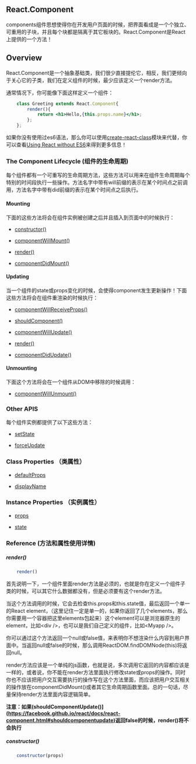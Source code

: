## React.Component

components组件思想使得你在开发用户页面的时候，把界面看成是一个个独立、可重用的子块，并且每个块都是隔离于其它板块的。React.Component是React上提供的一个方法！

## Overview

React.Component是一个抽象基础类，我们很少直接提伦它，相反，我们更倾向于关心它的子类，我们在定义组件的时候，最少应该定义一个render方法。

通常情况下，你可能像下面这样定义一个组件：

```jsx
    class Greeting extends React.Component{
        render(){
            return <h1>Hello,{this.props.name}</h1>;
        };
    };
```

如果你没有使用过es6语法，那么你可以使用[create-react-class](https://facebook.github.io/react/docs/react-api.html#createclass)模块来代替，你可以查看[Using React without ES6](https://facebook.github.io/react/docs/react-without-es6.html)来得到更多信息！

### The Component Lifecycle (组件的生命周期)

每个组件都有一个可重写的生命周期方法，这些方法可以用来在组件生命周期每个特别的时间段执行一些操作。方法名字中带有will前缀的表示在某个时间点之前调用，方法名字中带有did前缀的表示在某个时间点之后执行。

#### Mounting

下面的这些方法将会在组件实例被创建之后并且插入到页面中的时候执行：

* [constructor()](https://facebook.github.io/react/docs/react-component.html#constructor)

* [componentWillMount()](https://facebook.github.io/react/docs/react-component.html#componentwillmount)

* [render()](https://facebook.github.io/react/docs/react-component.html#render)

* [componentDidMount()](https://facebook.github.io/react/docs/react-component.html#componentdidmount)

#### Updating

当一个组件的state或props变化的时候，会使得component发生更新操作！下面这些方法将会在组件重渲染的时候执行：

* [componentWillReceiveProps()](https://facebook.github.io/react/docs/react-component.html#componentwillreceiveprops)

* [shouldComponent()](https://facebook.github.io/react/docs/react-component.html#shouldcomponentupdate)

* [componentWillUpdate()](https://facebook.github.io/react/docs/react-component.html#componentwillupdate)

* [render()](https://facebook.github.io/react/docs/react-component.html#render)

* [componentDidUpdate()](https://facebook.github.io/react/docs/react-component.html#componentdidupdate)

#### Unmounting

下面这个方法将会在一个组件从DOM中移除的时候调用：

* [componentWillUnmount()](https://facebook.github.io/react/docs/react-component.html#componentwillunmount)

### Other APIS

每个组件实例都提供了以下这些方法：

* [setState](https://facebook.github.io/react/docs/react-component.html#setstate)

* [forceUpdate](https://facebook.github.io/react/docs/react-component.html#forceupdate)

### Class Properties （类属性）

* [defaultProps](https://facebook.github.io/react/docs/react-component.html#defaultprops)

* [displayName](https://facebook.github.io/react/docs/react-component.html#displayname)

### Instance Properties （实例属性）


* [props](https://facebook.github.io/react/docs/react-component.html#props)

* [state](https://facebook.github.io/react/docs/react-component.html#state)

### Reference (方法和属性使用详情)

##### render()

```jsx
    render()
```

首先说明一下，一个组件里面render方法是必须的，也就是你在定义一个组件子类的时候，可以其它什么数据都没有，但是必须要有这个render方法。

当这个方法调用的时候，它会去检查this.props和this.state值，最后返回一个单一的React element，（这里记住一定是单一的，如果你返回了几个elements，那么你需要用一个容器把这里elements包起来）这个element可以是浏览器原生的element，比如&lt;div /&gt;，也可以是我们自己定义的组件，比如&lt;Myapp /&gt;。

你可以通过这个方法返回一个null或false值，来表明你不想渲染什么内容到用户界面中。当返回null或false的时候，那么调用ReactDOM.findDOMNode(this)将返回null。

render方法应该是一个单纯的js函数，也就是说，多次调用它返回的内容都应该是一样的，或者说，你不能在render方法里面执行修改state或props的操作。同时你也不应该把用户交互需要执行的操作写在这个方法里面，而应该把用户交互相关的操作放在componentDidMount()或者其它生命周期函数里面。总的一句话，尽量保持render方法里面内容逻辑简单。

**注意：如果(shouldComponentUpdate()](https://facebook.github.io/react/docs/react-component.html#shouldcomponentupdate)返回false的时候，render()将不会执行**

##### constructor()

```jsx
    constructor(props)
```